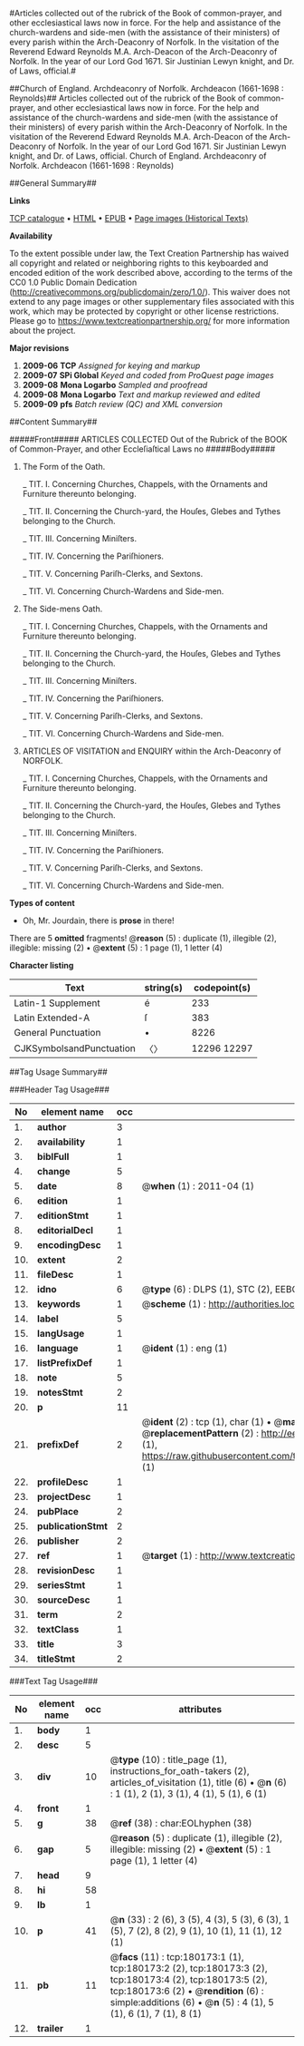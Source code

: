 #Articles collected out of the rubrick of the Book of common-prayer, and other ecclesiastical laws now in force. For the help and assistance of the church-wardens and side-men (with the assistance of their ministers) of every parish within the Arch-Deaconry of Norfolk. In the visitation of the Reverend Edward Reynolds M.A. Arch-Deacon of the Arch-Deaconry of Norfolk. In the year of our Lord God 1671. Sir Justinian Lewyn knight, and Dr. of Laws, official.#

##Church of England. Archdeaconry of Norfolk. Archdeacon (1661-1698 : Reynolds)##
Articles collected out of the rubrick of the Book of common-prayer, and other ecclesiastical laws now in force. For the help and assistance of the church-wardens and side-men (with the assistance of their ministers) of every parish within the Arch-Deaconry of Norfolk. In the visitation of the Reverend Edward Reynolds M.A. Arch-Deacon of the Arch-Deaconry of Norfolk. In the year of our Lord God 1671. Sir Justinian Lewyn knight, and Dr. of Laws, official.
Church of England. Archdeaconry of Norfolk. Archdeacon (1661-1698 : Reynolds)

##General Summary##

**Links**

[TCP catalogue](http://www.ota.ox.ac.uk/tcp/)  • 
[HTML](http://tei.it.ox.ac.uk/tcp/Texts-HTML/free/B02/B02171.html)  • 
[EPUB](http://tei.it.ox.ac.uk/tcp/Texts-EPUB/free/B02/B02171.epub) • 
[Page images (Historical Texts)](https://historicaltexts.jisc.ac.uk/eebo-53981491e)

**Availability**

To the extent possible under law, the Text Creation Partnership has waived all copyright and related or neighboring rights to this keyboarded and encoded edition of the work described above, according to the terms of the CC0 1.0 Public Domain Dedication (http://creativecommons.org/publicdomain/zero/1.0/). This waiver does not extend to any page images or other supplementary files associated with this work, which may be protected by copyright or other license restrictions. Please go to https://www.textcreationpartnership.org/ for more information about the project.

**Major revisions**

1. __2009-06__ __TCP__ *Assigned for keying and markup*
1. __2009-07__ __SPi Global__ *Keyed and coded from ProQuest page images*
1. __2009-08__ __Mona Logarbo__ *Sampled and proofread*
1. __2009-08__ __Mona Logarbo__ *Text and markup reviewed and edited*
1. __2009-09__ __pfs__ *Batch review (QC) and XML conversion*

##Content Summary##

#####Front#####
ARTICLES COLLECTED Out of the Rubrick of the BOOK of Common-Prayer, and other Eccleſiaſtical Laws no
#####Body#####

1. The Form of the Oath.

    _ TIT. I. Concerning Churches, Chappels, with the Ornaments and Furniture thereunto belonging.

    _ TIT. II. Concerning the Church-yard, the Houſes, Glebes and Tythes belonging to the Church.

    _ TIT. III. Concerning Miniſters.

    _ TIT. IV. Concerning the Pariſhioners.

    _ TIT. V. Concerning Pariſh-Clerks, and Sextons.

    _ TIT. VI. Concerning Church-Wardens and Side-men.

1. The Side-mens Oath.

    _ TIT. I. Concerning Churches, Chappels, with the Ornaments and Furniture thereunto belonging.

    _ TIT. II. Concerning the Church-yard, the Houſes, Glebes and Tythes belonging to the Church.

    _ TIT. III. Concerning Miniſters.

    _ TIT. IV. Concerning the Pariſhioners.

    _ TIT. V. Concerning Pariſh-Clerks, and Sextons.

    _ TIT. VI. Concerning Church-Wardens and Side-men.

1. ARTICLES OF VISITATION and ENQUIRY within the Arch-Deaconry of NORFOLK.

    _ TIT. I. Concerning Churches, Chappels, with the Ornaments and Furniture thereunto belonging.

    _ TIT. II. Concerning the Church-yard, the Houſes, Glebes and Tythes belonging to the Church.

    _ TIT. III. Concerning Miniſters.

    _ TIT. IV. Concerning the Pariſhioners.

    _ TIT. V. Concerning Pariſh-Clerks, and Sextons.

    _ TIT. VI. Concerning Church-Wardens and Side-men.

**Types of content**

  * Oh, Mr. Jourdain, there is **prose** in there!

There are 5 **omitted** fragments! 
 @__reason__ (5) : duplicate (1), illegible (2), illegible: missing (2)  •  @__extent__ (5) : 1 page (1), 1 letter (4)

**Character listing**


|Text|string(s)|codepoint(s)|
|---|---|---|
|Latin-1 Supplement|é|233|
|Latin Extended-A|ſ|383|
|General Punctuation|•|8226|
|CJKSymbolsandPunctuation|〈〉|12296 12297|

##Tag Usage Summary##

###Header Tag Usage###

|No|element name|occ|attributes|
|---|---|---|---|
|1.|__author__|3||
|2.|__availability__|1||
|3.|__biblFull__|1||
|4.|__change__|5||
|5.|__date__|8| @__when__ (1) : 2011-04 (1)|
|6.|__edition__|1||
|7.|__editionStmt__|1||
|8.|__editorialDecl__|1||
|9.|__encodingDesc__|1||
|10.|__extent__|2||
|11.|__fileDesc__|1||
|12.|__idno__|6| @__type__ (6) : DLPS (1), STC (2), EEBO-CITATION (1), OCLC (1), VID (1)|
|13.|__keywords__|1| @__scheme__ (1) : http://authorities.loc.gov/ (1)|
|14.|__label__|5||
|15.|__langUsage__|1||
|16.|__language__|1| @__ident__ (1) : eng (1)|
|17.|__listPrefixDef__|1||
|18.|__note__|5||
|19.|__notesStmt__|2||
|20.|__p__|11||
|21.|__prefixDef__|2| @__ident__ (2) : tcp (1), char (1)  •  @__matchPattern__ (2) : ([0-9\-]+):([0-9IVX]+) (1), (.+) (1)  •  @__replacementPattern__ (2) : http://eebo.chadwyck.com/downloadtiff?vid=$1&page=$2 (1), https://raw.githubusercontent.com/textcreationpartnership/Texts/master/tcpchars.xml#$1 (1)|
|22.|__profileDesc__|1||
|23.|__projectDesc__|1||
|24.|__pubPlace__|2||
|25.|__publicationStmt__|2||
|26.|__publisher__|2||
|27.|__ref__|1| @__target__ (1) : http://www.textcreationpartnership.org/docs/. (1)|
|28.|__revisionDesc__|1||
|29.|__seriesStmt__|1||
|30.|__sourceDesc__|1||
|31.|__term__|2||
|32.|__textClass__|1||
|33.|__title__|3||
|34.|__titleStmt__|2||


###Text Tag Usage###

|No|element name|occ|attributes|
|---|---|---|---|
|1.|__body__|1||
|2.|__desc__|5||
|3.|__div__|10| @__type__ (10) : title_page (1), instructions_for_oath-takers (2), articles_of_visitation (1), title (6)  •  @__n__ (6) : 1 (1), 2 (1), 3 (1), 4 (1), 5 (1), 6 (1)|
|4.|__front__|1||
|5.|__g__|38| @__ref__ (38) : char:EOLhyphen (38)|
|6.|__gap__|5| @__reason__ (5) : duplicate (1), illegible (2), illegible: missing (2)  •  @__extent__ (5) : 1 page (1), 1 letter (4)|
|7.|__head__|9||
|8.|__hi__|58||
|9.|__lb__|1||
|10.|__p__|41| @__n__ (33) : 2 (6), 3 (5), 4 (3), 5 (3), 6 (3), 1 (5), 7 (2), 8 (2), 9 (1), 10 (1), 11 (1), 12 (1)|
|11.|__pb__|11| @__facs__ (11) : tcp:180173:1 (1), tcp:180173:2 (2), tcp:180173:3 (2), tcp:180173:4 (2), tcp:180173:5 (2), tcp:180173:6 (2)  •  @__rendition__ (6) : simple:additions (6)  •  @__n__ (5) : 4 (1), 5 (1), 6 (1), 7 (1), 8 (1)|
|12.|__trailer__|1||
